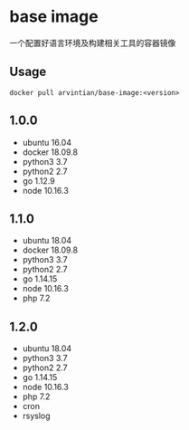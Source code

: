 # base image

一个配置好语言环境及构建相关工具的容器镜像

## Usage
```
docker pull arvintian/base-image:<version>
```

## 1.0.0
- ubuntu 16.04
- docker 18.09.8
- python3 3.7
- python2 2.7
- go 1.12.9
- node 10.16.3


## 1.1.0
- ubuntu 18.04
- docker 18.09.8
- python3 3.7
- python2 2.7
- go 1.14.15
- node 10.16.3
- php 7.2

## 1.2.0
- ubuntu 18.04
- python3 3.7
- python2 2.7
- go 1.14.15
- node 10.16.3
- php 7.2
- cron
- rsyslog
